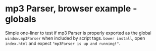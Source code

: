 mp3 Parser, browser example - globals
=====================================

Simple one-liner to test if mp3 Parser is properly exported as the global `window.mp3Parser` when
included by script tags. `bower install`, open `index.html` and expect `"mp3Parser is up and running!"`.
